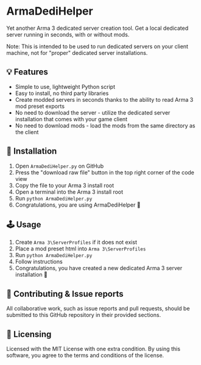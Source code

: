 # ArmaDediHelper
Yet another Arma 3 dedicated server creation tool. Get a local dedicated server running in seconds, with or without mods.

Note: This is intended to be used to run dedicated servers on your client machine, not for "proper" dedicated server installations.

## 💡 Features
- Simple to use, lightweight Python script
- Easy to install, no third party libraries
- Create modded servers in seconds thanks to the ability to read Arma 3 mod preset exports
- No need to download the server - utilize the dedicated server installation that comes with your game client
- No need to download mods - load the mods from the same directory as the client

## 🔨 Installation
1. Open ``ArmaDediHelper.py`` on GitHub
2. Press the "download raw file" button in the top right corner of the code view
3. Copy the file to your Arma 3 install root
4. Open a terminal into the Arma 3 install root
5. Run ``python ArmaDediHelper.py``
6. Congratulations, you are using ArmaDediHelper 🎉

## 🕹 Usage
1. Create ``Arma 3\ServerProfiles`` if it does not exist
2. Place a mod preset html into ``Arma 3\ServerProfiles``
3. Run ``python ArmaDediHelper.py``
4. Follow instructions
5. Congratulations, you have created a new dedicated Arma 3 server installation 🎉

## 💬 Contributing & Issue reports
All collaborative work, such as issue reports and pull requests, should be submitted to this GitHub repository in their provided sections.

## 📜 Licensing
Licensed with the MIT License with one extra condition. By using this software, you agree to the terms and conditions of the license.
